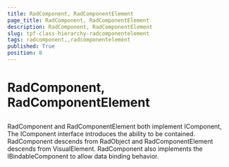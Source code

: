 ```yaml
---
title: RadComponent, RadComponentElement
page_title: RadComponent, RadComponentElement
description: RadComponent, RadComponentElement
slug: tpf-class-hierarchy-radcomponentelement
tags: radcomponent,,radcomponentelement
published: True
position: 8
---
```


# RadComponent, RadComponentElement



## 

RadComponent and RadComponentElement both implement IComponent, The IComponent interface introduces the ability to be contained. RadComponent descends from RadObject and RadComponentElement descends from VisualElement. RadComponent also implements the IBindableComponent to allow data binding behavior.
